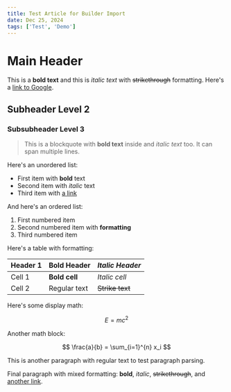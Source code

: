 ```yaml
---
title: Test Article for Builder Import
date: Dec 25, 2024
tags: ['Test', 'Demo']
---
```


# Main Header

This is a **bold text** and this is *italic text* with ~~strikethrough~~ formatting. Here's a [link to Google](https://google.com).

## Subheader Level 2

### Subsubheader Level 3

> This is a blockquote with **bold text** inside and *italic text* too.
> It can span multiple lines.

Here's an unordered list:

- First item with **bold** text
- Second item with *italic* text
- Third item with [a link](https://example.com)

And here's an ordered list:

1. First numbered item
2. Second numbered item with **formatting**
3. Third numbered item

Here's a table with formatting:

| Header 1 | **Bold Header** | *Italic Header* |
|----------|----------------|----------------|
| Cell 1   | **Bold cell**  | *Italic cell*  |
| Cell 2   | Regular text   | ~~Strike text~~|

Here's some display math:

$$
E = mc^2
$$

Another math block:

$$
\frac{a}{b} = \sum_{i=1}^{n} x_i
$$

This is another paragraph with regular text to test paragraph parsing.

Final paragraph with mixed formatting: **bold**, *italic*, ~~strikethrough~~, and [another link](https://test.com).
